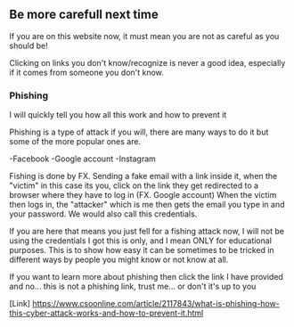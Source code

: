 ## Be more carefull next time 

If you are on this website now, it must mean you are not as careful as you should be!

Clicking on links you don't know/recognize is never a good idea, especially if it comes from someone you don't know.

### Phishing

I will quickly tell you how all this work and how to prevent it 


Phishing is a type of attack if you will, there are many ways to do it but some of the more popular ones are.

-Facebook
-Google account
-Instagram

Fishing is done by FX. Sending a fake email with a link inside it, when the "victim" in this case its you, click on the link they get redirected to a browser where they have to log in (FX. Google account) When the victim then logs in, the "attacker" which is me then gets the email you type in and your password. We would also call this credentials.


If you are here that means you just fell for a fishing attack now, I will not be using the credentials I got this is only, and I mean ONLY for educational purposes. This is to show how easy it can be sometimes to be tricked in different ways by people you might know or not know at all.


If you want to learn more about phishing then click the link I have provided and no... this is not a phishing link, trust me… or don't it's up to you

[Link]
https://www.csoonline.com/article/2117843/what-is-phishing-how-this-cyber-attack-works-and-how-to-prevent-it.html


```

```

